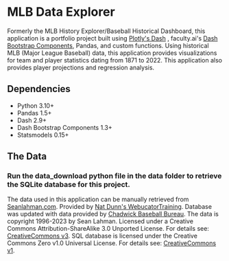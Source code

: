 # MLB Data Explorer
Formerly the MLB History Explorer/Baseball Historical Dashboard, this application is a portfolio project built using [Plotly's Dash](https://plotly.com/dash/)
, faculty.ai's [Dash Bootstrap Components](https://dash-bootstrap-components.opensource.faculty.ai/), Pandas, and custom functions. Using historical MLB (Major League Baseball) data, this application provides visualizations for team and player statistics dating from 1871 to 2022. This application also provides player projections and regression analysis.

## Dependencies
- Python 3.10+
- Pandas 1.5+
- Dash 2.9+
- Dash Bootstrap Components 1.3+
- Statsmodels 0.15+

## The Data
### Run the data_download python file in the data folder to retrieve the SQLite database for this project.
The data used in this application can be manually retrieved from [Seanlahman.com](http://seanlahman.com/download-baseball-database/). 
Provided by [Nat Dunn's WebucatorTraining](https://github.com/WebucatorTraining/lahman-baseball-mysql). Database was updated with 
data provided by [Chadwick Baseball Bureau](https://github.com/chadwickbureau/baseballdatabank/). 
The data is copyright 1996-2023 by Sean Lahman. Licensed under a Creative Commons Attribution-ShareAlike 
3.0 Unported License. For details see: [CreativeCommons v3](http://creativecommons.org/licenses/by-sa/3.0/). 
SQL database is licensed under the Creative Commons Zero v1.0 Universal License. 
For details see: [CreativeCommons v1](https://creativecommons.org/publicdomain/zero/1.0/).
